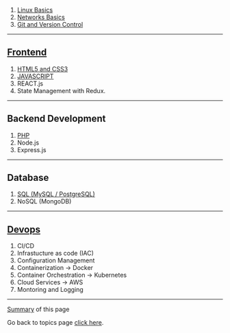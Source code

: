 1.  [Linux Basics](LinuxBasics.md)
2.  [Networks Basics](NetworkingBasics.md)
3.  [Git and Version Control](Webdev/Git_Github/Git_Github.md)

---

##  [Frontend](Summary.md)

1.  [HTML5 and CSS3](HTML_CSS.md)
2.  [JAVASCRIPT](JavaScript.md)
3.  REACT.js
4.  State Management with Redux.

---

## Backend Development

1. [PHP](PHP.md)
2. Node.js
3. Express.js

---

## Database

1.  [SQL (MySQL / PostgreSQL)](SQL.md)
2.  NoSQL (MongoDB)

---

## [Devops](Devops.md)

1. CI/CD
2. Infrastucture as code (IAC)
3. Configuration Management
4. Containerization -> Docker
5. Container Orchestration -> Kubernetes
6. Cloud Services -> AWS
7. Montoring and Logging

---

[Summary](Summary.md) of this page


Go back to topics page [click here](https://sumit7739.github.io/Webdev/).
